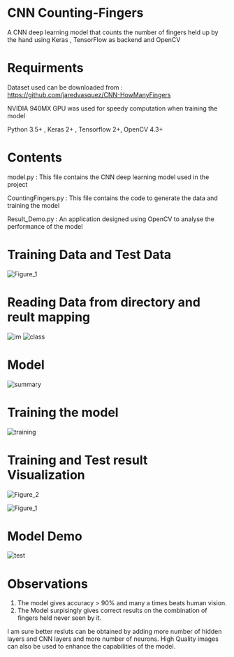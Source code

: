 # CNN Counting-Fingers
A CNN deep learning model that counts the number of fingers held up by the hand using Keras , TensorFlow as backend and OpenCV

# Requirments

Dataset used can be downloaded from : https://github.com/jaredvasquez/CNN-HowManyFingers

NVIDIA 940MX GPU was used for speedy computation when training the model 

Python 3.5+ , Keras 2+ , Tensorflow 2+, OpenCV 4.3+

# Contents
model.py : This file contains the CNN deep learning model used in the project

CountingFingers.py : This file contains the code to generate the data and training the model

Result_Demo.py : An application designed using OpenCV to analyse the performance of the model

# Training Data and Test Data
![Figure_1](https://user-images.githubusercontent.com/41421032/90111452-4f9b3680-dd6c-11ea-96f5-4de070e51836.png)

# Reading Data from directory and reult mapping
![im](https://user-images.githubusercontent.com/41421032/90111292-0f3bb880-dd6c-11ea-8dc4-fb6882ff1ac7.PNG)
![class](https://user-images.githubusercontent.com/41421032/90111921-f2ec4b80-dd6c-11ea-910a-eadd655fbdb9.PNG)

# Model 

![summary](https://user-images.githubusercontent.com/41421032/90111542-6b064180-dd6c-11ea-95c3-1f7866925eb0.PNG)

# Training the model

![training](https://user-images.githubusercontent.com/41421032/90111612-85d8b600-dd6c-11ea-88e7-e9efc3e638d4.PNG)

# Training and Test result Visualization 

![Figure_2](https://user-images.githubusercontent.com/41421032/90111757-ba4c7200-dd6c-11ea-9146-b8a348850b4c.png)

![Figure_1](https://user-images.githubusercontent.com/41421032/90111770-bcaecc00-dd6c-11ea-8151-0a23ee0a8fbb.png)

# Model Demo
![test](https://user-images.githubusercontent.com/41421032/90112010-131c0a80-dd6d-11ea-8918-3b3ba95dfcd7.png)

# Observations
1. The model gives accuracy > 90% and many a times beats human vision.
2. The Model surpisingly gives correct results on the combination of fingers held never seen by it.

I am sure better resluts can be obtained by adding more number of hidden layers and CNN layers and more number of neurons.
High Quality images can  also be used to enhance the capabilities of the model.
